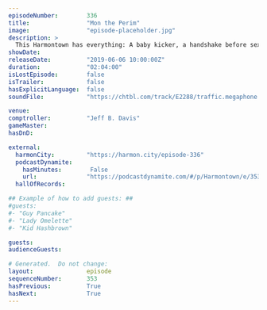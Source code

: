 ```yaml
---
episodeNumber:        336
title:                "Mon the Perim"
image:                "episode-placeholder.jpg"
description: >
  This Harmontown has everything: A baby kicker, a handshake before sex, Squeezy Steve Levy, and one hundred pounds of beef jerky. Featuring Dan Harmon, Jeff Bryan Davis, Spencer Crittenden and Steve Levy.
showDate:             
releaseDate:          "2019-06-06 10:00:00Z"
duration:             "02:04:00"
isLostEpisode:        false
isTrailer:            false
hasExplicitLanguage:  false
soundFile:            "https://chtbl.com/track/E2288/traffic.megaphone.fm/STA7247245993.mp3?updated=1596677055"

venue:                
comptroller:          "Jeff B. Davis"
gameMaster:           
hasDnD:               

external:
  harmonCity:         "https://harmon.city/episode-336"
  podcastDynamite:
    hasMinutes:        False
    url:              "https://podcastdynamite.com/#/p/Harmontown/e/353/336"
  hallOfRecords:      

## Example of how to add guests: ##
#guests:
#- "Guy Pancake"
#- "Lady Omelette"
#- "Kid Hashbrown"

guests:
audienceGuests:

# Generated.  Do not change:
layout:               episode
sequenceNumber:       353
hasPrevious:          True
hasNext:              True
---
```


<!-- The episode description will be rendered here -->
<!-- Add your content below here -->


